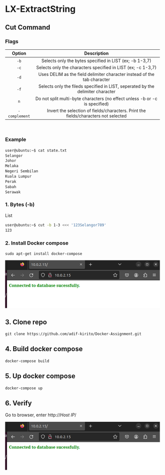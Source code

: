 # LX-ExtractString

<!-- ----------------------------------------------------- -->
## Cut Command

### Flags

|     Option    |                                     Description                                     |
|:-------------:|:-----------------------------------------------------------------------------------:|
|      `-b`     |               Selects only the bytes specified in LIST (ex; -b 1-3,7)               |
|      `-c`     |             Selects only the characters specified in LIST (ex; -c 1-3,7)            |
|      `-d`     |       Uses DELIM as the field delimiter character instead of the tab character      |
|      `-f`     |   Selects only the fileds specified in LIST, seperated by the delimiter character   |
|      `n`      |     Do not split multi-byte characters (no effect unless -b or -c is specified)     |
| `-complement` | Invert the selection of fields/characters. Print the fields/characters not selected |
<br>

### Example

```bash
user@ubuntu:~$ cat state.txt
Selangor
Johor
Melaka
Negeri Sembilan
Kuala Lumpur
Perak
Sabah
Serawak
```


### 1. Bytes (-b)

List 
```bash
user@ubuntu:~$ cut -b 1-3 <<< '123Selangor789'
123
```

### 2. Install Docker compose

```
sudo apt-get install docker-compose
```

![Alt text](https://github.com/adif-kirito/Docker-Assignment/blob/main/img/Capture.PNG)

## 3. Clone repo

```
git clone https://github.com/adif-kirito/Docker-Assignment.git
```

## 4. Build docker compose

```
docker-compose build
```

## 5. Up docker compose

```
docker-compose up
```

## 6. Verify

Go to browser, enter http://*Host IP*/

![Alt text](https://github.com/adif-kirito/Docker-Assignment/blob/main/img/Capture.PNG)
